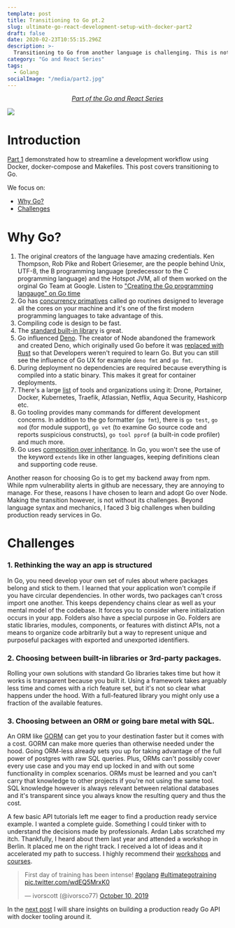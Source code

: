 ```yaml
---
template: post
title: Transitioning to Go pt.2
slug: ultimate-go-react-development-setup-with-docker-part2
draft: false
date: 2020-02-23T10:55:15.296Z
description: >-
  Transitioning to Go from another language is challenging. This is not a tutorial. In this post I share the obstacles I faced.
category: "Go and React Series"
tags:
  - Golang
socialImage: "/media/part2.jpg"
---
```


<!-- PART OF A SERIES -->
<center>
<i>
  <a href ="/category/go-and-react-series/">Part of the Go and React Series</a>
</i>
</center>

![](/media/part2.jpg)

# Introduction

[Part 1](/ultimate-go-react-development-setup-with-docker) demonstrated how to streamline a development workflow using Docker, docker-compose and Makefiles. This post covers transitioning to Go.

We focus on:

- [Why Go?](#why-go)
- [Challenges](#challenges)

# Why Go?

1. The original creators of the language have amazing credentials. Ken Thompson, Rob Pike and Robert Griesemer, are the people behind Unix, UTF-8, the B programming language (predecessor to the C programming language) and the Hotspot JVM, all of them worked on the orginal Go Team at Google. Listen to ["Creating the Go programming langauge" on Go time](https://changelog.com/gotime/100)
2. Go has [concurrency primatives](https://www.golang-book.com/books/intro/10) called go routines designed to leverage all the cores on your machine and it's one of the first modern programming languages to take advantage of this.
3. Compiling code is design to be fast.
4. The [standard built-in library](https://golang.org/pkg/) is great.
5. Go influenced [Deno](https://deno.land/manual). The creator of Node abandoned the framework and created Deno, which originally used Go before it was [replaced with Rust](https://github.com/denoland/deno/issues/205) so that Developers weren't required to learn Go. But you can still see the influence of Go UX for example `deno fmt` and `go fmt`.
6. During deployment no dependencies are required because everything is compiled into a static binary. This makes it great for container deployments.
7. There's a large [list](https://github.com/golang/go/wiki/GoUsers) of tools and organizations using it: Drone, Portainer, Docker, Kubernetes, Traefik, Atlassian, Netflix, Aqua Security, Hashicorp etc.
8. Go tooling provides many commands for different development concerns. In addition to the go formatter (`go fmt`), there is `go test`, `go mod` (for module support), `go vet` (to examine Go source code and reports suspicious constructs), `go tool pprof` (a built-in code profiler) and much more.
9. Go uses [composition over inheritance](https://yourbasic.org/golang/inheritance-object-oriented/). In Go, you won't see the use of the keyword `extends` like in other languages, keeping definitions clean and supporting code reuse.

Another reason for choosing Go is to get my backend away from npm. While npm vulnerability alerts in github are necessary, they are annoying to manage. For these, reasons I have chosen to learn and adopt Go over Node. Making the transition however, is not without its challenges. Beyond language syntax and mechanics, I faced 3 big challenges when building production ready services in Go.

# Challenges

### 1. Rethinking the way an app is structured

In Go, you need develop your own set of rules about where packages belong and stick to them. I learned that your application won't compile if you have circular dependencies. In other words, two packages can't cross import one another. This keeps dependency chains clear as well as your mental model of the codebase. It forces you to consider where initialization occurs in your app. Folders also have a special purpose in Go. Folders are static libraries, modules, components, or features with distinct APIs, not a means to organize code arbitrarily but a way to represent unique and purposeful packages with exported and unexported identifiers.

### 2. Choosing between built-in libraries or 3rd-party packages.

Rolling your own solutions with standard Go libraries takes time but how it works is transparent because you built it. Using a framework takes arguably less time and comes with a rich feature set, but it's not so clear what happens under the hood. With a full-featured library you might only use a fraction of the available features.

### 3. Choosing between an ORM or going bare metal with SQL.

An ORM like [GORM](https://gorm.io/) can get you to your destination faster but it comes with a cost. GORM can make more queries than otherwise needed under the hood. Going ORM-less already sets you up for taking advantage of the full power of postgres with raw SQL queries. Plus, ORMs can't possibly cover every use case and you may end up locked in and with out some functionality in complex scenarios. ORMs must be learned and you can't carry that knowledge to other projects if you're not using the same tool. SQL knowledge however is always relevant between relational databases and it's transparent since you always know the resulting query and thus the cost.

A few basic API tutorials left me eager to find a production ready service example. I wanted a complete guide. Something I could tinker with to understand the decisions made by professionals. Ardan Labs scratched my itch. Thankfully, I heard about them last year and attended a workshop in Berlin. It placed me on the right track. I received a lot of ideas and it accelerated my path to success. I highly recommend their [workshops](https://www.eventbrite.com/o/ardan-labs-7092394651?utm_source=ardan_website&utm_medium=scrolling_banner&utm_campaign=website_livestream_promo) and [courses](https://education.ardanlabs.com/).

<blockquote class="twitter-tweet"><p lang="en" dir="ltr">First day of training has been intense! <a href="https://twitter.com/hashtag/golang?src=hash&amp;ref_src=twsrc%5Etfw">#golang</a> <a href="https://twitter.com/hashtag/ultimategotraining?src=hash&amp;ref_src=twsrc%5Etfw">#ultimategotraining</a> <a href="https://t.co/wdEQ5MrxK0">pic.twitter.com/wdEQ5MrxK0</a></p>&mdash; ivorscott (@ivorsco77) <a href="https://twitter.com/ivorsco77/status/1182291425830019074?ref_src=twsrc%5Etfw">October 10, 2019</a></blockquote>

In the [next post](ultimate-go-react-development-setup-with-docker-part3) I will share insights on building a production ready Go API with docker tooling around it.
